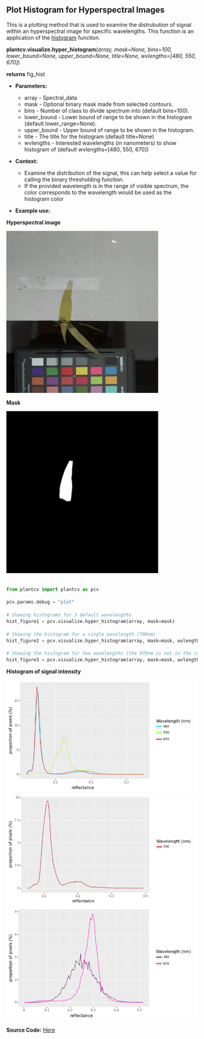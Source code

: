 ## Plot Histogram for Hyperspectral Images

This is a plotting method that is used to examine the distrubution of signal within an hyperspectral image for specific wavelengths. This function is an application of the [histogram](visualize_histogram.md) function.

**plantcv.visualize.hyper_histogram**(*array, mask=None, bins=100, lower_bound=None, upper_bound=None, title=None, wvlengths=[480, 550, 670]*)

**returns** fig_hist

- **Parameters:**
    - array - Spectral_data
    - mask - Optional binary mask made from selected contours.
    - bins - Number of class to divide spectrum into (default bins=100).
    - lower_bound - Lower bound of range to be shown in the histogram (default lower_range=None). 
    - upper_bound - Upper bound of range to be shown in the histogram. 
    - title - The title for the histogram (default title=None) 
    - wvlengths - Interested wavelengths (in nanometers) to show histogram of (default wvlengths=[480, 550, 670])
    
- **Context:**
    - Examine the distribution of the signal, this can help select a value for calling the binary thresholding function.
    - If the provided wavelength is in the range of visible spectrum, the color corresponds to the wavelength would be used as the histogram color
    
- **Example use:**
<!---
    - [Use In NIR Tutorial](nir_tutorial.md)
  --->

**Hyperspectral image**

![Screenshot](img/documentation_images/hyper_histogram/hyper.png)

**Mask**

![Screenshot](img/documentation_images/hyper_histogram/mask.png)

```python

from plantcv import plantcv as pcv

pcv.params.debug = "plot"

# Showing histograms for 3 default wavelengths
hist_figure1 = pcv.visualize.hyper_histogram(array, mask=mask)

# Showing the histogram for a single wavelength (700nm)
hist_figure2 = pcv.visualize.hyper_histogram(array, mask=mask, wvlengths=[700])

# Showing the histogram for two wavelengths (the 970nm is not in the range of visible spectrum)
hist_figure3 = pcv.visualize.hyper_histogram(array, mask=mask, wvlengths=[380, 970])

```

**Histogram of signal intensity**

![hist_default](img/documentation_images/hyper_histogram/hist_default_bands.png)
![hist_single](img/documentation_images/hyper_histogram/hist_single_band.png)
![hist_two](img/documentation_images/hyper_histogram/hist_two_bands.png)


**Source Code:** [Here](https://github.com/danforthcenter/plantcv/blob/master/plantcv/plantcv/visualize/hyper_histogram.py)
